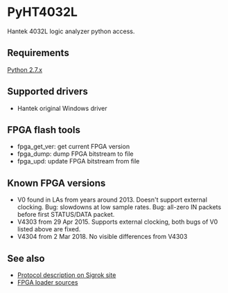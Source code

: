 # PyHT4032L

Hantek 4032L logic analyzer python access. 

## Requirements

[Python 2.7.x](https://www.python.org)

## Supported drivers

* Hantek original Windows driver

## FPGA flash tools

* fpga_get_ver: get current FPGA version
* fpga_dump: dump FPGA bitstream to file
* fpga_upd: update FPGA bitstream from file

## Known FPGA versions

* V0 found in LAs from years around 2013. Doesn't support external clocking. Bug: slowdowns at low sample rates. Bug: all-zero IN packets before first STATUS/DATA packet.
* V4303 from 29 Apr 2015. Supports external clocking, both bugs of V0 listed above are fixed.
* V4304 from 2 Mar 2018. No visible differences from V4303

## See also

- [Protocol description on Sigrok site](https://sigrok.org/wiki/Hantek_4032L)
- [FPGA loader sources](https://github.com/andy9a9/fx2eeprom/tree/master/fx2eeprom/FX2)
